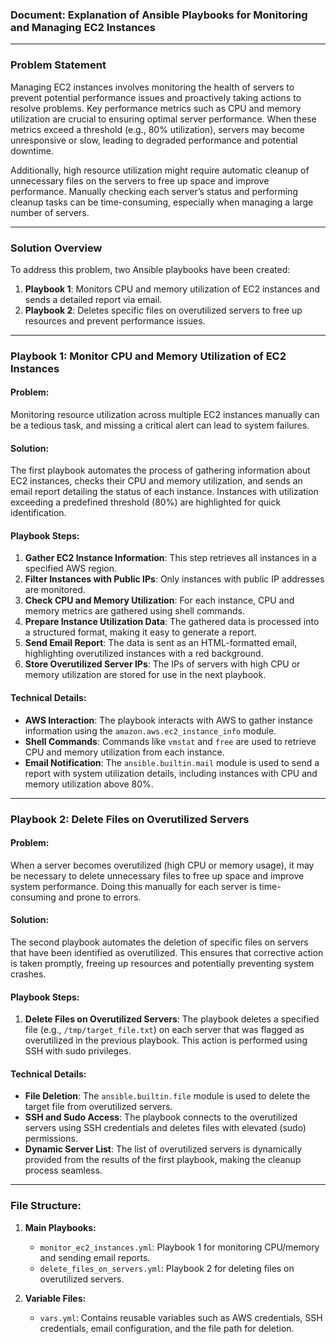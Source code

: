 ### Document: Explanation of Ansible Playbooks for Monitoring and Managing EC2 Instances

---

### **Problem Statement**

Managing EC2 instances involves monitoring the health of servers to prevent potential performance issues and proactively taking actions to resolve problems. Key performance metrics such as CPU and memory utilization are crucial to ensuring optimal server performance. When these metrics exceed a threshold (e.g., 80% utilization), servers may become unresponsive or slow, leading to degraded performance and potential downtime.

Additionally, high resource utilization might require automatic cleanup of unnecessary files on the servers to free up space and improve performance. Manually checking each server’s status and performing cleanup tasks can be time-consuming, especially when managing a large number of servers.

---

### **Solution Overview**

To address this problem, two Ansible playbooks have been created:

1. **Playbook 1**: Monitors CPU and memory utilization of EC2 instances and sends a detailed report via email.
2. **Playbook 2**: Deletes specific files on overutilized servers to free up resources and prevent performance issues.

---

### **Playbook 1: Monitor CPU and Memory Utilization of EC2 Instances**

#### **Problem:**
Monitoring resource utilization across multiple EC2 instances manually can be a tedious task, and missing a critical alert can lead to system failures.

#### **Solution:**
The first playbook automates the process of gathering information about EC2 instances, checks their CPU and memory utilization, and sends an email report detailing the status of each instance. Instances with utilization exceeding a predefined threshold (80%) are highlighted for quick identification.

#### **Playbook Steps:**
1. **Gather EC2 Instance Information**: This step retrieves all instances in a specified AWS region.
2. **Filter Instances with Public IPs**: Only instances with public IP addresses are monitored.
3. **Check CPU and Memory Utilization**: For each instance, CPU and memory metrics are gathered using shell commands.
4. **Prepare Instance Utilization Data**: The gathered data is processed into a structured format, making it easy to generate a report.
5. **Send Email Report**: The data is sent as an HTML-formatted email, highlighting overutilized instances with a red background.
6. **Store Overutilized Server IPs**: The IPs of servers with high CPU or memory utilization are stored for use in the next playbook.

#### **Technical Details:**
- **AWS Interaction**: The playbook interacts with AWS to gather instance information using the `amazon.aws.ec2_instance_info` module.
- **Shell Commands**: Commands like `vmstat` and `free` are used to retrieve CPU and memory utilization from each instance.
- **Email Notification**: The `ansible.builtin.mail` module is used to send a report with system utilization details, including instances with CPU and memory utilization above 80%.

---

### **Playbook 2: Delete Files on Overutilized Servers**

#### **Problem:**
When a server becomes overutilized (high CPU or memory usage), it may be necessary to delete unnecessary files to free up space and improve system performance. Doing this manually for each server is time-consuming and prone to errors.

#### **Solution:**
The second playbook automates the deletion of specific files on servers that have been identified as overutilized. This ensures that corrective action is taken promptly, freeing up resources and potentially preventing system crashes.

#### **Playbook Steps:**
1. **Delete Files on Overutilized Servers**: The playbook deletes a specified file (e.g., `/tmp/target_file.txt`) on each server that was flagged as overutilized in the previous playbook. This action is performed using SSH with sudo privileges.

#### **Technical Details:**
- **File Deletion**: The `ansible.builtin.file` module is used to delete the target file from overutilized servers.
- **SSH and Sudo Access**: The playbook connects to the overutilized servers using SSH credentials and deletes files with elevated (sudo) permissions.
- **Dynamic Server List**: The list of overutilized servers is dynamically provided from the results of the first playbook, making the cleanup process seamless.

---

### **File Structure:**

1. **Main Playbooks:**
   - `monitor_ec2_instances.yml`: Playbook 1 for monitoring CPU/memory and sending email reports.
   - `delete_files_on_servers.yml`: Playbook 2 for deleting files on overutilized servers.

2. **Variable Files:**

   - `vars.yml`: Contains reusable variables such as AWS credentials, SSH credentials, email configuration, and the file path for deletion.
